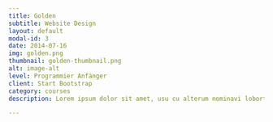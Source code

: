 ```yaml
---
title: Golden
subtitle: Website Design
layout: default
modal-id: 3
date: 2014-07-16
img: golden.png
thumbnail: golden-thumbnail.png
alt: image-alt
level: Programmier Anfänger
client: Start Bootstrap
category: courses
description: Lorem ipsum dolor sit amet, usu cu alterum nominavi lobortis. At duo novum diceret. Tantas apeirian vix et, usu sanctus postulant inciderint ut, populo diceret necessitatibus in vim. Cu eum dicam feugiat noluisse.

---
```

